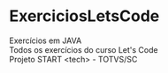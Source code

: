 # ExerciciosLetsCode

Exercícios em JAVA
<br>
Todos os exercícios do curso Let's Code
<br>
Projeto START	&lt;tech&gt; - TOTVS/SC
